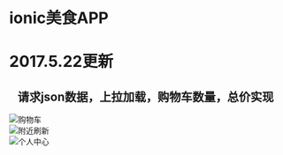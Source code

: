 ionic美食APP
====

# 2017.5.22更新
    请求json数据，上拉加载，购物车数量，总价实现
--------------------

![购物车](http://g.recordit.co/3LoivPGbOW.gif)</br>
![附近刷新](http://g.recordit.co/dc8aQ8Rf10.gif)</br>
![个人中心](http://g.recordit.co/bVpmrv0tlG.gif)
